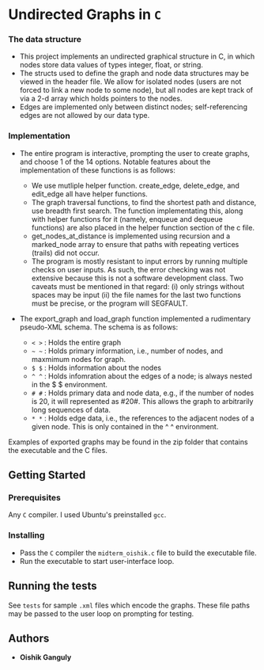 # Undirected Graphs in `C`

### The data structure

- This project implements an undirected graphical structure in C, in which
nodes store data values of types integer, float, or string.
- The structs used to define the graph and node data structures may be viewed
in the header file. We allow for isolated nodes (users are not forced to link
a new node to some node), but all nodes are kept track of via a 2-d array
which holds pointers to the nodes.
- Edges are implemented only between distinct nodes; self-referencing edges
are not allowed by our data type.

### Implementation

- The entire program is interactive, prompting the user to create graphs, and
choose 1 of the 14 options. Notable features about the implementation
of these functions is as follows:

   - We use mutliple helper function. create_edge, delete_edge, and edit_edge
   all have helper functions.
   - The graph traversal functions, to find the shortest path and distance,
   use breadth first search. The function implementating this, along with
   helper functions for it (namely, enqueue and dequeue functions) are also
   placed in the helper function section of the c file.
   - get_nodes_at_distance is implemented using recursion and a marked_node
   array to ensure that paths with repeating vertices (trails) did not occur.
   - The program is mostly resistant to input errors by running multiple
   checks on user inputs. As such, the error checking was not extensive
   because this is not a software development class. Two caveats must be
   mentioned in that regard:
   	     (i) only strings without spaces may be input
	     (ii) the file names for the last two functions must be precise,
	     or the program will SEGFAULT.

- The export_graph and load_graph function implemented a rudimentary
pseudo-XML schema. The schema is as follows:

    - `< >` : Holds the entire graph
    - `~ ~` : Holds primary information, i.e., number of nodes, and maxmimum nodes
      	  for graph.
    - `$ $` : Holds information about the nodes
    - `^ ^` : Holds infomration about the edges of a node; is always nested in
      	  the $ $ environment.
    - `# #` : Holds primary data and node data, e.g., if the number of nodes is
      	  20, it will represented as #20#. This allows the graph to
	  arbitrarily long sequences of data.
    - `* *` : Holds edge data, i.e., the references to the adjacent nodes of a
      	  given node. This is only contained in the ^ ^ environment.
	  
 Examples of exported graphs may be found in the zip folder that contains the executable and the
 C files.


## Getting Started


### Prerequisites

Any `C` compiler. I used Ubuntu's preinstalled `gcc`. 


### Installing

- Pass the `C` compiler the `midterm_oishik.c` file to build the executable file. 
- Run the executable to start user-interface loop. 



## Running the tests

See `tests` for sample `.xml` files which encode the graphs. These file paths may be passed to
the user loop on prompting for testing. 



## Authors

* **Oishik Ganguly**


